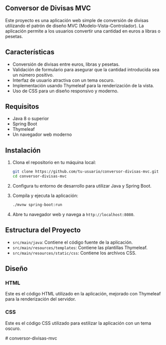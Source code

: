 ## Conversor de Divisas MVC

Este proyecto es una aplicación web simple de conversión de divisas utilizando el patrón de diseño MVC (Modelo-Vista-Controlador). La aplicación permite a los usuarios convertir una cantidad en euros a libras o pesetas.

## Características

- Conversión de divisas entre euros, libras y pesetas.
- Validación de formulario para asegurar que la cantidad introducida sea un número positivo.
- Interfaz de usuario atractiva con un tema oscuro.
- Implementación usando Thymeleaf para la renderización de la vista.
- Uso de CSS para un diseño responsivo y moderno.

## Requisitos

- Java 8 o superior
- Spring Boot
- Thymeleaf
- Un navegador web moderno

## Instalación

1. Clona el repositorio en tu máquina local:

    ```bash
    git clone https://github.com/tu-usuario/conversor-divisas-mvc.git
    cd conversor-divisas-mvc
    ```

2. Configura tu entorno de desarrollo para utilizar Java y Spring Boot.

3. Compila y ejecuta la aplicación:

    ```bash
    ./mvnw spring-boot:run
    ```

4. Abre tu navegador web y navega a `http://localhost:8080`.

## Estructura del Proyecto

- `src/main/java`: Contiene el código fuente de la aplicación.
- `src/main/resources/templates`: Contiene las plantillas Thymeleaf.
- `src/main/resources/static/css`: Contiene los archivos CSS.

## Diseño

### HTML

Este es el código HTML utilizado en la aplicación, mejorado con Thymeleaf para la renderización del servidor.

### CSS

Este es el código CSS utilizado para estilizar la aplicación con un tema oscuro.



#   c o n v e r s o r - d i v i s a s - m v c 
 
 

